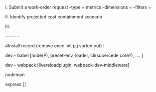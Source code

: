 


I. Submit a work-order request
	-type = metrics
	-dimensions = 
	-filters = 

II. Identify projected cost containment scenario

III. 

=====

#Install record (remove once init p.j sorted out) :

dev - babel [node(P), preset-env, loader, cli(supercede core?), .... ]

dev - webpack [livereloadplugin, webpack-dev-middleware]

nodemon

express []


